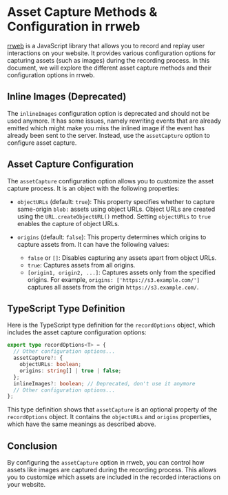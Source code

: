 # Asset Capture Methods & Configuration in rrweb

[rrweb](https://rrweb.io/) is a JavaScript library that allows you to record and replay user interactions on your website. It provides various configuration options for capturing assets (such as images) during the recording process. In this document, we will explore the different asset capture methods and their configuration options in rrweb.

## Inline Images (Deprecated)

The `inlineImages` configuration option is deprecated and should not be used anymore. It has some issues, namely rewriting events that are already emitted which might make you miss the inlined image if the event has already been sent to the server. Instead, use the `assetCapture` option to configure asset capture.

## Asset Capture Configuration

The `assetCapture` configuration option allows you to customize the asset capture process. It is an object with the following properties:

- `objectURLs` (default: `true`): This property specifies whether to capture same-origin `blob:` assets using object URLs. Object URLs are created using the `URL.createObjectURL()` method. Setting `objectURLs` to `true` enables the capture of object URLs.

- `origins` (default: `false`): This property determines which origins to capture assets from. It can have the following values:
  - `false` or `[]`: Disables capturing any assets apart from object URLs.
  - `true`: Captures assets from all origins.
  - `[origin1, origin2, ...]`: Captures assets only from the specified origins. For example, `origins: ['https://s3.example.com/']` captures all assets from the origin `https://s3.example.com/`.

## TypeScript Type Definition

Here is the TypeScript type definition for the `recordOptions` object, which includes the asset capture configuration options:

```typescript
export type recordOptions<T> = {
  // Other configuration options...
  assetCapture?: {
    objectURLs: boolean;
    origins: string[] | true | false;
  };
  inlineImages?: boolean; // Deprecated, don't use it anymore
  // Other configuration options...
};
```

This type definition shows that `assetCapture` is an optional property of the `recordOptions` object. It contains the `objectURLs` and `origins` properties, which have the same meanings as described above.

## Conclusion

By configuring the `assetCapture` option in rrweb, you can control how assets like images are captured during the recording process. This allows you to customize which assets are included in the recorded interactions on your website.
